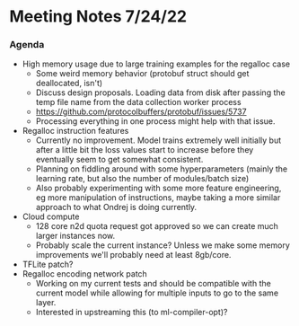 # Meeting Notes 7/24/22

### Agenda

* High memory usage due to large training examples for the regalloc case
    * Some weird memory behavior (protobuf struct should get deallocated, isn't)
    * Discuss design proposals. Loading data from disk after passing the temp
    file name from the data collection worker process
    * https://github.com/protocolbuffers/protobuf/issues/5737
    * Processing everything in one process might help with that issue.
* Regalloc instruction features
    * Currently no improvement. Model trains extremely well initially
    but after a little bit the loss values start to increase before
    they eventually seem to get somewhat consistent.
    * Planning on fiddling around with some hyperparameters (mainly
    the learning rate, but also the number of modules/batch size)
    * Also probably experimenting with some more feature engineering,
    eg more manipulation of instructions, maybe taking a more similar
    approach to what Ondrej is doing currently.
* Cloud compute
    * 128 core n2d quota request got approved so we can create much
    larger instances now.
    * Probably scale the current instance? Unless we make some memory
    improvements we'll probably need at least 8gb/core.
* TFLite patch?
* Regalloc encoding network patch
    * Working on my current tests and should be compatible with the current
    model while allowing for multiple inputs to go to the same layer.
    * Interested in upstreaming this (to ml-compiler-opt)?